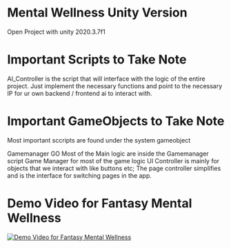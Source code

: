 # Mental Wellness Unity Version

Open Project with unity 2020.3.7f1

# Important Scripts to Take Note
AI_Controller is the script that will interface with the  logic of the entire project.
Just implement the necessary functions and point to the necessary IP for ur own backend / frontend ai to interact with.


# Important GameObjects to Take Note
Most important sccripts are found under the system gameobject

Gamemanager GO
Most of the Main logic are inside the Gamemanager script
Game Manager for most of the game logic 
UI Controller is mainly for objects that we interact with like buttons etc;
The page controller simplifies and is the interface for switching pages in the app.

# Demo Video for Fantasy Mental Wellness
[![Demo Video for Fantasy Mental Wellness](https://res.cloudinary.com/marcomontalbano/image/upload/v1643869060/video_to_markdown/images/youtube--o-CDnnv-xe8-c05b58ac6eb4c4700831b2b3070cd403.jpg)](https://www.youtube.com/watch?v=o-CDnnv-xe8 "Demo Video for Fantasy Mental Wellness")